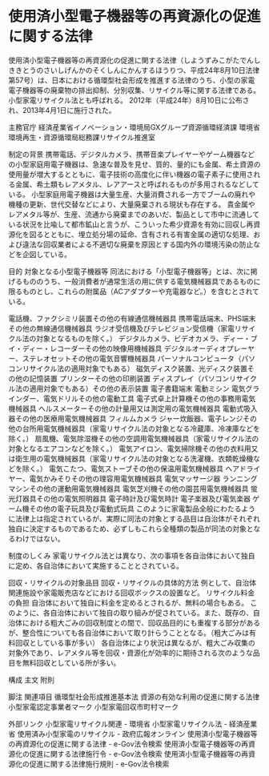 # 使用済小型電子機器等の再資源化の促進に関する法律

使用済小型電子機器等の再資源化の促進に関する法律（しようずみこがたでんしききとうのさいしげんかのそくしんにかんするほうりつ、平成24年8月10日法律第57号）は、日本における循環型社会形成を推進する法律のうち、小型の家電電子機器等の廃棄物の排出抑制、分別収集、リサイクル等に関する法律である。小型家電リサイクル法とも呼ばれる。
2012年（平成24年）8月10日に公布され、2013年4月1日に施行された。

主務官庁
経済産業省イノベーション・環境局GXグループ資源循環経済課
環境省環境再生・資源循環局総務課リサイクル推進室

制定の背景
携帯電話、デジタルカメラ、携帯音楽プレイヤーやゲーム機器などの小型家庭用電子機器は、急速な普及を見せ、質的、量的にも金属、希土資源の使用量が増大するとともに、電子技術の高度化に伴い機器の電子素子に使用される金属、希土類もレアメタル、レアアースと呼ばれるものが多用されるなどしている。
小型家庭用電子機器は大量生産、大量消費される一方でブームの廃れや機種の更新、世代交替などにより、大量廃棄される現状も存在する。
貴金属やレアメタル等が、生産、流通から廃棄までのあいだ、製品として市中に流通している状況を比喩して都市鉱山と言うが、こういった希少資源を有効に回収し再資源化を図るとともに、埋立処分場の延命、含有される有害金属の適切な処理、および違法な回収業者による不適切な廃棄を原因とする国内外の環境汚染の防止などを企図している。

目的
対象となる小型電子機器等
同法における「小型電子機器等」とは、次に掲げるもののうち、一般消費者が通常生活の用に供する電気機械器具であるものに限るものとし、これらの附属品（ACアダプターや充電器など。）を含むとされている。

電話機、ファクシミリ装置その他の有線通信機械器具
携帯電話端末、PHS端末その他の無線通信機械器具
ラジオ受信機及びテレビジョン受信機（家電リサイクル法の対象となるものを除く。）
デジタルカメラ、ビデオカメラ、ディー・ブイ・ディー・レコーダーその他の映像用機械器具
デジタルオーディオプレーヤー、ステレオセットその他の電気音響機械器具
パーソナルコンピュータ（パソコンリサイクル法の適用対象でもある）
磁気ディスク装置、光ディスク装置その他の記憶装置
プリンターその他の印刷装置
ディスプレイ（パソコンリサイクル法の適用対象でもある）その他の表示装置
電子書籍端末
電動ミシン
電気グラインダー、電気ドリルその他の電動工具
電子式卓上計算機その他の事務用電気機械器具
ヘルスメーターその他の計量用又は測定用の電気機械器具
電動式吸入器その他の医療用電気機械器具
フィルムカメラ
ジャー炊飯器、電子レンジその他の台所用電気機械器具（家電リサイクル法の対象となる冷蔵庫、冷凍庫などを除く。）
扇風機、電気除湿機その他の空調用電気機械器具（家電リサイクル法の対象となるエアコンなどを除く。）
電気アイロン、電気掃除機その他の衣料用又は衛生用の電気機械器具（家電リサイクル法の対象となる洗濯機、衣類乾燥機などを除く。）
電気こたつ、電気ストーブその他の保温用電気機械器具
ヘアドライヤー、電気かみそりその他の理容用電気機械器具
電気マッサージ器
ランニングマシンその他の運動用電気機械器具
電気芝刈機その他の園芸用電気機械器具
蛍光灯器具その他の電気照明器具
電子時計及び電気時計
電子楽器及び電気楽器
ゲーム機その他の電子玩具及び電動式玩具
このように家電製品全般にわたるように法律上は指定されているが、実際に同法の対象とする品目は自治体がそれぞれ独自に決定するものであるため、必ずしもこれら全種類の製品が同法の対象となるわけではない。

制度のしくみ
家電リサイクル法とは異なり、次の事項を各自治体において独自に定め、各自治体において実施することとされている。

回収・リサイクルの対象品目
回収・リサイクルの具体的方法
例として、自治体関連施設や家電販売店などにおける回収ボックスの設置など。
リサイクル料金の負担
自治体において独自に料金を定めるとされるが、無料の場合もある。
このように、各自治体において独自の取り組みが促されている。また、既存の、自治体における粗大ごみの回収制度との間で、回収品目的にも重複する部分があるが、整合性についても各自治体において取り計らうこととなる。（粗大ごみは有料回収としている事が多い）
各自治体により状況は異なるが、粗大ごみ収集の対象外であり、レアメタル等を回収・資源化が効率的に期待される次のような品目を無料回収としている所が多い。

構成
主文
附則

脚注
関連項目
循環型社会形成推進基本法
資源の有効な利用の促進に関する法律
小型家電認定事業者マーク
小型家電回収市町村マーク

外部リンク
小型家電リサイクル関連 - 環境省
小型家電リサイクル法 - 経済産業省
使用済み小型家電のリサイクル - 政府広報オンライン
使用済小型電子機器等の再資源化の促進に関する法律 - e-Gov法令検索
使用済小型電子機器等の再資源化の促進に関する法律施行令 - e-Gov法令検索
使用済小型電子機器等の再資源化の促進に関する法律施行規則 - e-Gov法令検索